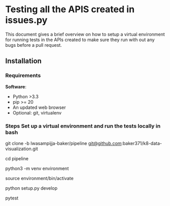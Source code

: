 # Testing all the APIS created in issues.py

This document gives a brief overview on how to setup a virtual environment for running tests in the APIs created to make 
sure they run with out any bugs before a pull request.

## Installation

### Requirements

**Software**:

- Python >3.3
- pip >= 20
- An updated web browser
- Optional: git, virtualenv



### Steps Set up a virtual environment and run the tests locally in bash 


git clone -b lwasampijja-baker/pipeline git@github.com:baker371/k8-data-visualization.git

cd pipeline

python3 -m venv environment

source environment/bin/activate

python setup.py develop

pytest
